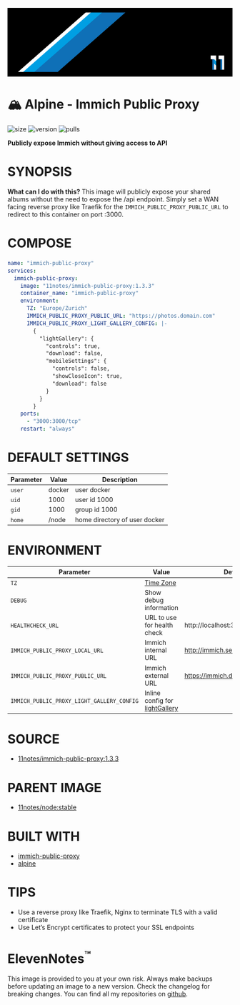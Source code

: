 ![Banner](https://github.com/11notes/defaults/blob/main/static/img/banner.png?raw=true)

# 🏔️ Alpine - Immich Public Proxy
![size](https://img.shields.io/docker/image-size/11notes/immich-public-proxy/1.3.3?color=0eb305) ![version](https://img.shields.io/docker/v/11notes/immich-public-proxy/1.3.3?color=eb7a09) ![pulls](https://img.shields.io/docker/pulls/11notes/immich-public-proxy?color=2b75d6)

**Publicly expose Immich without giving access to API**

# SYNOPSIS
**What can I do with this?** This image will publicly expose your shared albums without the need to expose the /api endpoint. Simply set a WAN facing reverse proxy like Traefik for the ```IMMICH_PUBLIC_PROXY_PUBLIC_URL``` to redirect to this container on port :3000.

# COMPOSE
```yaml
name: "immich-public-proxy"
services:
  immich-public-proxy:
    image: "11notes/immich-public-proxy:1.3.3"
    container_name: "immich-public-proxy"
    environment:
      TZ: "Europe/Zurich"
      IMMICH_PUBLIC_PROXY_PUBLIC_URL: "https://photos.domain.com"
      IMMICH_PUBLIC_PROXY_LIGHT_GALLERY_CONFIG: |-
        {
          "lightGallery": {
            "controls": true,
            "download": false,
            "mobileSettings": {
              "controls": false,
              "showCloseIcon": true,
              "download": false
            }
          }
        }
    ports:
      - "3000:3000/tcp"
    restart: "always"
```

# DEFAULT SETTINGS
| Parameter | Value | Description |
| --- | --- | --- |
| `user` | docker | user docker |
| `uid` | 1000 | user id 1000 |
| `gid` | 1000 | group id 1000 |
| `home` | /node | home directory of user docker |

# ENVIRONMENT
| Parameter | Value | Default |
| --- | --- | --- |
| `TZ` | [Time Zone](https://en.wikipedia.org/wiki/List_of_tz_database_time_zones) | |
| `DEBUG` | Show debug information | |
| `HEALTHCHECK_URL` | URL to use for health check | http://localhost:3000/healthcheck |
| `IMMICH_PUBLIC_PROXY_LOCAL_URL` | Immich internal URL | http://immich.server:2283 |
| `IMMICH_PUBLIC_PROXY_PUBLIC_URL` | Immich external URL | https://immich.domain.com |
| `IMMICH_PUBLIC_PROXY_LIGHT_GALLERY_CONFIG` | Inline config for [lightGallery](https://github.com/sachinchoolur/lightGallery) |  |

# SOURCE
* [11notes/immich-public-proxy:1.3.3](https://github.com/11notes/docker-immich-public-proxy/tree/1.3.3)

# PARENT IMAGE
* [11notes/node:stable](https://hub.docker.com/r/11notes/node)

# BUILT WITH
* [immich-public-proxy](https://github.com/alangrainger/immich-public-proxy)
* [alpine](https://alpinelinux.org)

# TIPS
* Use a reverse proxy like Traefik, Nginx to terminate TLS with a valid certificate
* Use Let’s Encrypt certificates to protect your SSL endpoints

# ElevenNotes<sup>™️</sup>
This image is provided to you at your own risk. Always make backups before updating an image to a new version. Check the changelog for breaking changes. You can find all my repositories on [github](https://github.com/11notes).
    